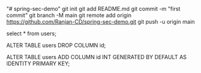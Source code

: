 "# spring-sec-demo" 
git init
git add README.md
git commit -m "first commit"
git branch -M main
git remote add origin https://github.com/Ranjan-CD/spring-sec-demo.git
git push -u origin main


select * from users;

ALTER TABLE users DROP COLUMN id;

ALTER TABLE users ADD COLUMN id INT GENERATED BY DEFAULT AS IDENTITY PRIMARY KEY;

